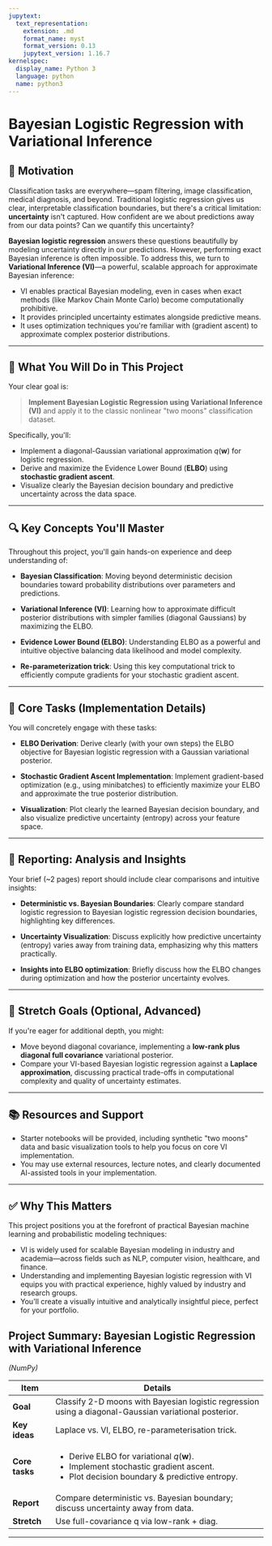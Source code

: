 ```yaml
---
jupytext:
  text_representation:
    extension: .md
    format_name: myst
    format_version: 0.13
    jupytext_version: 1.16.7
kernelspec:
  display_name: Python 3
  language: python
  name: python3
---
```

# Bayesian Logistic Regression with Variational Inference

## 🌟 Motivation

Classification tasks are everywhere—spam filtering, image classification, medical diagnosis, and beyond. Traditional logistic regression gives us clear, interpretable classification boundaries, but there's a critical limitation: **uncertainty** isn't captured. How confident are we about predictions away from our data points? Can we quantify this uncertainty?

**Bayesian logistic regression** answers these questions beautifully by modeling uncertainty directly in our predictions. However, performing exact Bayesian inference is often impossible. To address this, we turn to **Variational Inference (VI)**—a powerful, scalable approach for approximate Bayesian inference:

* VI enables practical Bayesian modeling, even in cases when exact methods (like Markov Chain Monte Carlo) become computationally prohibitive.
* It provides principled uncertainty estimates alongside predictive means.
* It uses optimization techniques you're familiar with (gradient ascent) to approximate complex posterior distributions.

---

## 📌 What You Will Do in This Project

Your clear goal is:

> **Implement Bayesian Logistic Regression using Variational Inference (VI)** and apply it to the classic nonlinear "two moons" classification dataset.

Specifically, you'll:

* Implement a diagonal-Gaussian variational approximation $q(\mathbf{w})$ for logistic regression.
* Derive and maximize the Evidence Lower Bound (**ELBO**) using **stochastic gradient ascent**.
* Visualize clearly the Bayesian decision boundary and predictive uncertainty across the data space.

---

## 🔍 Key Concepts You'll Master

Throughout this project, you'll gain hands-on experience and deep understanding of:

* **Bayesian Classification**:
  Moving beyond deterministic decision boundaries toward probability distributions over parameters and predictions.

* **Variational Inference (VI)**:
  Learning how to approximate difficult posterior distributions with simpler families (diagonal Gaussians) by maximizing the ELBO.

* **Evidence Lower Bound (ELBO)**:
  Understanding ELBO as a powerful and intuitive objective balancing data likelihood and model complexity.

* **Re-parameterization trick**:
  Using this key computational trick to efficiently compute gradients for your stochastic gradient ascent.

---

## 🚧 Core Tasks (Implementation Details)

You will concretely engage with these tasks:

* **ELBO Derivation**:
  Derive clearly (with your own steps) the ELBO objective for Bayesian logistic regression with a Gaussian variational posterior.

* **Stochastic Gradient Ascent Implementation**:
  Implement gradient-based optimization (e.g., using minibatches) to efficiently maximize your ELBO and approximate the true posterior distribution.

* **Visualization**:
  Plot clearly the learned Bayesian decision boundary, and also visualize predictive uncertainty (entropy) across your feature space.

---

## 📝 Reporting: Analysis and Insights

Your brief (\~2 pages) report should include clear comparisons and intuitive insights:

* **Deterministic vs. Bayesian Boundaries**:
  Clearly compare standard logistic regression to Bayesian logistic regression decision boundaries, highlighting key differences.

* **Uncertainty Visualization**:
  Discuss explicitly how predictive uncertainty (entropy) varies away from training data, emphasizing why this matters practically.

* **Insights into ELBO optimization**:
  Briefly discuss how the ELBO changes during optimization and how the posterior uncertainty evolves.

---

## 🚀 Stretch Goals (Optional, Advanced)

If you're eager for additional depth, you might:

* Move beyond diagonal covariance, implementing a **low-rank plus diagonal full covariance** variational posterior.
* Compare your VI-based Bayesian logistic regression against a **Laplace approximation**, discussing practical trade-offs in computational complexity and quality of uncertainty estimates.

---

## 📚 Resources and Support

* Starter notebooks will be provided, including synthetic "two moons" data and basic visualization tools to help you focus on core VI implementation.
* You may use external resources, lecture notes, and clearly documented AI-assisted tools in your implementation.

---

## ✅ Why This Matters

This project positions you at the forefront of practical Bayesian machine learning and probabilistic modeling techniques:

* VI is widely used for scalable Bayesian modeling in industry and academia—across fields such as NLP, computer vision, healthcare, and finance.
* Understanding and implementing Bayesian logistic regression with VI equips you with practical experience, highly valued by industry and research groups.
* You'll create a visually intuitive and analytically insightful piece, perfect for your portfolio.

## Project Summary: Bayesian Logistic Regression with Variational Inference


*(NumPy)*

| Item           | Details                                                                                                                                                           |
| -------------- | ----------------------------------------------------------------------------------------------------------------------------------------------------------------- |
| **Goal**       | Classify 2-D moons with Bayesian logistic regression using a diagonal-Gaussian variational posterior.                                                             |
| **Key ideas**  | Laplace vs. VI, ELBO, re-parameterisation trick.                                                                                                                  |
| **Core tasks** | <ul><li>Derive ELBO for variational $q(\mathbf{w})$.</li><li>Implement stochastic gradient ascent.</li><li>Plot decision boundary & predictive entropy.</li></ul> |
| **Report**     | Compare deterministic vs. Bayesian boundary; discuss uncertainty away from data.                                                                                  |
| **Stretch**    | Use full-covariance q via low-rank + diag.                                                                                                                        |

---
